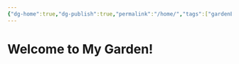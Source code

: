 ```yaml
---
{"dg-home":true,"dg-publish":true,"permalink":"/home/","tags":["gardenEntry"],"dgPassFrontmatter":true,"noteIcon":""}
---
```


# Welcome to My Garden!